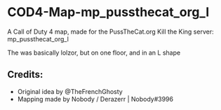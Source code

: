 # COD4-Map-mp_pussthecat_org_l

A Call of Duty 4 map, made for the PussTheCat.org Kill the King server: mp_pussthecat_org_l

The was basically lolzor, but on one floor, and in an L shape

## Credits:

- Original idea by @TheFrenchGhosty
- Mapping made by Nobody / Derazerr | Nobody#3996
